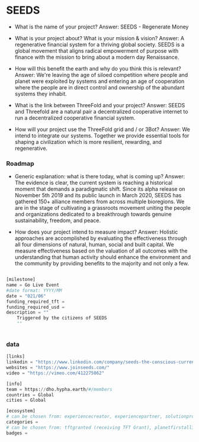 # SEEDS

- What is the name of your project?
Answer: SEEDS - Regenerate Money

- What is your project about? What is your mission & vision?
Answer: A regenerative financial system for a thriving global society. SEEDS is a global movement that aligns radical empowerment of purpose with finance with the mission to bring about a modern day Renaissance.

- How will this benefit the earth and why do you think this is relevant? 
Answer: We're leaving the age of siloed competition where people and planet were exploited by systems and entering an age of cooperation where the people are in direct control and ownership of the abundant systems they inhabit.

- What is the link between ThreeFold and your project? 
Answer: SEEDS and Threefold are a natural pair a decentralized cooperative internet to run a decentralized cooperative financial system.

- How will your project use the ThreeFold grid and / or 3Bot?
Answer: We intend to integrate our systems. Together we provide essential tools for shaping a civilization which is more resilient, rewarding, and regenerative.


### Roadmap

- Generic explanation: what is there today, what is coming up?
Answer: The evidence is clear, the current system is reaching a historical moment that demands a paradigmatic shift. Since its alpha release on November 5th 2019 and its public launch in March 2020, SEEDS has gathered 150+ alliance members from across multiple bioregions. We are in the stage of cultivating a grassroots movement uniting the people and organizations dedicated to a breakthrough towards genuine sustainability, freedom, and peace.

- How does your project intend to measure impact?
Answer: Holistic approaches are accomplished by evaluating the effectiveness through all four dimensions of natural, human, social and built capital. We measure effectiveness based on the valuation of all outcomes with the understanding that human activity should enhance the environment and the community by providing benefits to the majority and not only a few.


```python

[milestone]
name = Go Live Event
#date format: YYYY/MM 
date = "021/06"
funding_required_tft = 
funding_required_usd = 
description = ""
    Triggered by the citizens of SEEDS
    ""
   
```

### data

```python
[links]
linkedin = "https://www.linkedin.com/company/seeds-the-conscious-currency/"
websites = "https://www.joinseeds.com/"
video = "https://vimeo.com/412275062"

[info]
team = https://dho.hypha.earth/#/members
countries = Global
cities = Global

[ecosystem]
# can be chosen from: experiencecreator, experiencepartner, solutionprovider, farmer, systemintegrator
categories = 
# can be chosen from: tftgranted (receiving TFT Grant), planetfirstalliance (memeber of Planet First Alliance)
badges = 

```
